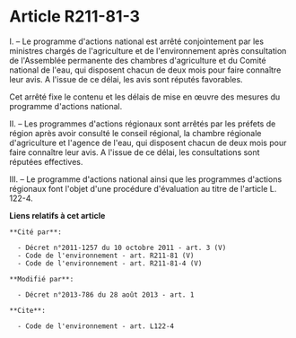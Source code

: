 # Article R211-81-3

I. – Le programme d'actions national est arrêté conjointement par les ministres chargés de l'agriculture et de
l'environnement après consultation de l'Assemblée permanente des chambres d'agriculture et du Comité national de l'eau, qui
disposent chacun de deux mois pour faire connaître leur avis. A l'issue de ce délai, les avis sont réputés favorables.

Cet arrêté fixe le contenu et les délais de mise en œuvre des mesures du programme d'actions national.

II. – Les programmes d'actions régionaux sont arrêtés par les préfets de région après avoir consulté le conseil régional, la
chambre régionale d'agriculture et l'agence de l'eau, qui disposent chacun de deux mois pour faire connaître leur avis. A
l'issue de ce délai, les consultations sont réputées effectives.

III. – Le programme d'actions national ainsi que les programmes d'actions régionaux font l'objet d'une procédure d'évaluation
au titre de l'article L. 122-4.

**Liens relatifs à cet article**

	**Cité par**:

	  - Décret n°2011-1257 du 10 octobre 2011 - art. 3 (V)
	  - Code de l'environnement - art. R211-81 (V)
	  - Code de l'environnement - art. R211-81-4 (V)

	**Modifié par**:

	  - Décret n°2013-786 du 28 août 2013 - art. 1

	**Cite**:

	  - Code de l'environnement - art. L122-4
